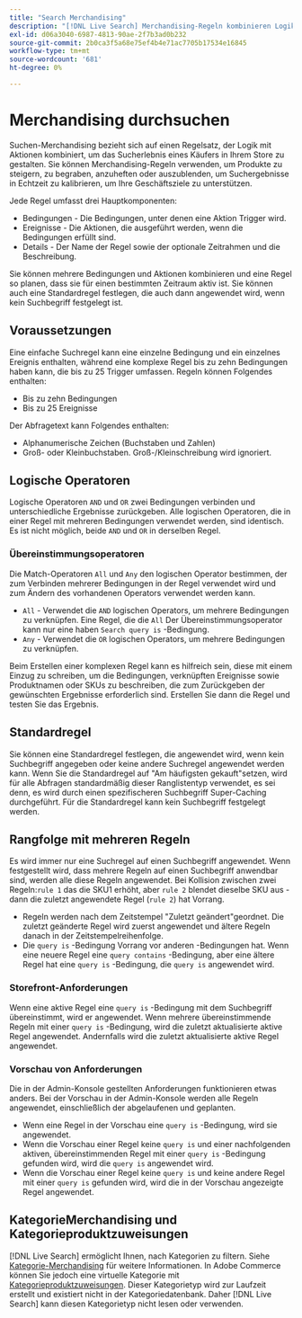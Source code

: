 ```yaml
---
title: "Search Merchandising"
description: "[!DNL Live Search] Merchandising-Regeln kombinieren Logik mit Aktionen, um das Einkaufserlebnis zu gestalten."
exl-id: d06a3040-6987-4813-90ae-2f7b3ad0b232
source-git-commit: 2b0ca3f5a68e75ef4b4e71ac7705b17534e16845
workflow-type: tm+mt
source-wordcount: '681'
ht-degree: 0%

---
```


# Merchandising durchsuchen

Suchen-Merchandising bezieht sich auf einen Regelsatz, der Logik mit Aktionen kombiniert, um das Sucherlebnis eines Käufers in Ihrem Store zu gestalten. Sie können Merchandising-Regeln verwenden, um Produkte zu steigern, zu begraben, anzuheften oder auszublenden, um Suchergebnisse in Echtzeit zu kalibrieren, um Ihre Geschäftsziele zu unterstützen.

Jede Regel umfasst drei Hauptkomponenten:

* Bedingungen - Die Bedingungen, unter denen eine Aktion Trigger wird.
* Ereignisse - Die Aktionen, die ausgeführt werden, wenn die Bedingungen erfüllt sind.
* Details - Der Name der Regel sowie der optionale Zeitrahmen und die Beschreibung.

Sie können mehrere Bedingungen und Aktionen kombinieren und eine Regel so planen, dass sie für einen bestimmten Zeitraum aktiv ist. Sie können auch eine Standardregel festlegen, die auch dann angewendet wird, wenn kein Suchbegriff festgelegt ist.

## Voraussetzungen

Eine einfache Suchregel kann eine einzelne Bedingung und ein einzelnes Ereignis enthalten, während eine komplexe Regel bis zu zehn Bedingungen haben kann, die bis zu 25 Trigger umfassen.
Regeln können Folgendes enthalten:

* Bis zu zehn Bedingungen
* Bis zu 25 Ereignisse

Der Abfragetext kann Folgendes enthalten:

* Alphanumerische Zeichen (Buchstaben und Zahlen)
* Groß- oder Kleinbuchstaben. Groß-/Kleinschreibung wird ignoriert.

## Logische Operatoren

Logische Operatoren `AND` und `OR` zwei Bedingungen verbinden und unterschiedliche Ergebnisse zurückgeben. Alle logischen Operatoren, die in einer Regel mit mehreren Bedingungen verwendet werden, sind identisch. Es ist nicht möglich, beide `AND` und `OR` in derselben Regel.

### Übereinstimmungsoperatoren

Die Match-Operatoren `All` und `Any` den logischen Operator bestimmen, der zum Verbinden mehrerer Bedingungen in der Regel verwendet wird und zum Ändern des vorhandenen Operators verwendet werden kann.

* `All` - Verwendet die `AND` logischen Operators, um mehrere Bedingungen zu verknüpfen. Eine Regel, die die `All` Der Übereinstimmungsoperator kann nur eine haben `Search query is` -Bedingung.
* `Any` - Verwendet die `OR` logischen Operators, um mehrere Bedingungen zu verknüpfen.

Beim Erstellen einer komplexen Regel kann es hilfreich sein, diese mit einem Einzug zu schreiben, um die Bedingungen, verknüpften Ereignisse sowie Produktnamen oder SKUs zu beschreiben, die zum Zurückgeben der gewünschten Ergebnisse erforderlich sind. Erstellen Sie dann die Regel und testen Sie das Ergebnis.

## Standardregel

Sie können eine Standardregel festlegen, die angewendet wird, wenn kein Suchbegriff angegeben oder keine andere Suchregel angewendet werden kann. Wenn Sie die Standardregel auf &quot;Am häufigsten gekauft&quot;setzen, wird für alle Abfragen standardmäßig dieser Ranglistentyp verwendet, es sei denn, es wird durch einen spezifischeren Suchbegriff Super-Caching durchgeführt. Für die Standardregel kann kein Suchbegriff festgelegt werden.

## Rangfolge mit mehreren Regeln

Es wird immer nur eine Suchregel auf einen Suchbegriff angewendet.
Wenn festgestellt wird, dass mehrere Regeln auf einen Suchbegriff anwendbar sind, werden alle diese Regeln angewendet. Bei Kollision zwischen zwei Regeln:`rule 1` das die SKU1 erhöht, aber `rule 2` blendet dieselbe SKU aus - dann die zuletzt angewendete Regel (`rule 2`) hat Vorrang.

* Regeln werden nach dem Zeitstempel &quot;Zuletzt geändert&quot;geordnet. Die zuletzt geänderte Regel wird zuerst angewendet und ältere Regeln danach in der Zeitstempelreihenfolge.
* Die `query is` -Bedingung Vorrang vor anderen -Bedingungen hat. Wenn eine neuere Regel eine `query contains` -Bedingung, aber eine ältere Regel hat eine `query is` -Bedingung, die `query is` angewendet wird.

### Storefront-Anforderungen

Wenn eine aktive Regel eine `query is` -Bedingung mit dem Suchbegriff übereinstimmt, wird er angewendet. Wenn mehrere übereinstimmende Regeln mit einer `query is` -Bedingung, wird die zuletzt aktualisierte aktive Regel angewendet.
Andernfalls wird die zuletzt aktualisierte aktive Regel angewendet.

### Vorschau von Anforderungen

Die in der Admin-Konsole gestellten Anforderungen funktionieren etwas anders. Bei der Vorschau in der Admin-Konsole werden alle Regeln angewendet, einschließlich der abgelaufenen und geplanten.

* Wenn eine Regel in der Vorschau eine `query is` -Bedingung, wird sie angewendet.
* Wenn die Vorschau einer Regel keine `query is` und einer nachfolgenden aktiven, übereinstimmenden Regel mit einer `query is` -Bedingung gefunden wird, wird die `query is` angewendet wird.
* Wenn die Vorschau einer Regel keine `query is` und keine andere Regel mit einer `query is` gefunden wird, wird die in der Vorschau angezeigte Regel angewendet.

## KategorieMerchandising und Kategorieproduktzuweisungen

[!DNL Live Search] ermöglicht Ihnen, nach Kategorien zu filtern. Siehe [Kategorie-Merchandising](category-merch.md) für weitere Informationen.
In Adobe Commerce können Sie jedoch eine virtuelle Kategorie mit [Kategorieproduktzuweisungen](https://experienceleague.adobe.com/docs/commerce-admin/catalog/categories/products-in-category/categories-product-assignments.html). Dieser Kategorietyp wird zur Laufzeit erstellt und existiert nicht in der Kategoriedatenbank. Daher [!DNL Live Search] kann diesen Kategorietyp nicht lesen oder verwenden.
